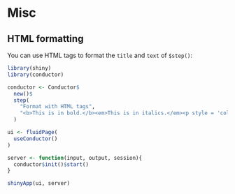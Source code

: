 # Misc

## HTML formatting 

You can use HTML tags to format the `title` and `text` of `$step()`:

```r
library(shiny)
library(conductor)

conductor <- Conductor$
  new()$
  step(
    "Format with HTML tags",
    "<b>This is in bold.</b><em>This is in italics.</em><p style = 'color: red'>This is in red.</p>"
  )

ui <- fluidPage(
  useConductor()
)

server <- function(input, output, session){
  conductor$init()$start()
}

shinyApp(ui, server)
```
